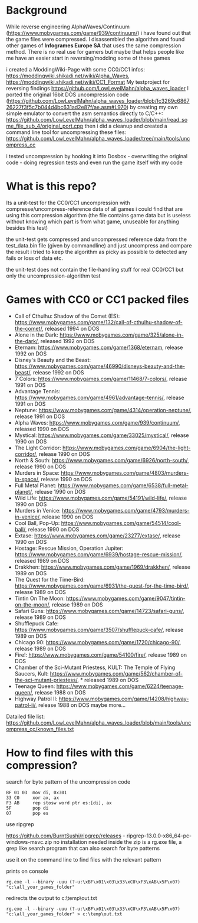 # Background

While reverse engineering AlphaWaves/Continuum (https://www.mobygames.com/game/939/continuum/) i have found out that the game files were compressed.
I disassembled the algorithm and found other games of **Infogrames Europe SA** that uses the same compression method.
There is no real use for gamers but maybe that helps people like me have an easier start in reversing/modding some of these games

i created a ModdingWiki-Page with some CC0/CC1 infos: https://moddingwiki.shikadi.net/wiki/Alpha_Waves, https://moddingwiki.shikadi.net/wiki/CC1_Format
My testproject for reversing findings https://github.com/LowLevelMahn/alpha_waves_loader
I ported the original 16bit DOS uncompression code (https://github.com/LowLevelMahn/alpha_waves_loader/blob/fc3269c686726227f3f5c7b044d4bc631ad2e87f/ae.asm#L970)
by creating my own simple emulator to convert the asm semantics directly to C/C++: https://github.com/LowLevelMahn/alpha_waves_loader/blob/main/read_some_file_sub_4/original_port.cpp
then i did a cleanup and created a command line tool for uncompressing these files: https://github.com/LowLevelMahn/alpha_waves_loader/tree/main/tools/uncompress_cc

i tested uncompression by hooking it into Dosbox - overwriting the original code - doing regression tests and even run the game itself with my code

# What is this repo?

Its a unit-test for the CC0/CC1 uncompression 
with compresse/uncompress-reference data of all games i could find that are using this compression algorithm
(the file contains game data but is useless without knowing which part is from what game, unuseable for anything besides this test)

the unit-test gets compressed and uncompressed reference data from the test_data.bin file (given by commandline) and just uncompress and compare the result
i tried to keep the algorithm as picky as possible to detected any fails or loss of data etc.

the unit-test does not contain the file-handling stuff for real CC0/CC1 but only the uncompression-algorithm test

# Games with CC0 or CC1 packed files

* Call of Cthulhu: Shadow of the Comet (ES): https://www.mobygames.com/game/132/call-of-cthulhu-shadow-of-the-comet/, released 1994 on DOS
* Alone in the Dark: https://www.mobygames.com/game/325/alone-in-the-dark/, released 1992 on DOS
* Eternam: https://www.mobygames.com/game/1368/eternam, release 1992 on DOS
* Disney's Beauty and the Beast: https://www.mobygames.com/game/46990/disneys-beauty-and-the-beast/, release 1992 on DOS  
* 7 Colors: https://www.mobygames.com/game/11468/7-colors/, release 1991 on DOS
* Advantage Tennis: https://www.mobygames.com/game/4961/advantage-tennis/, release 1991 on DOS 
* Neptune: https://www.mobygames.com/game/4314/operation-neptune/, release 1991 on DOS
* Alpha Waves: https://www.mobygames.com/game/939/continuum/, released 1990 on DOS
* Mystical: https://www.mobygames.com/game/33025/mystical/, release 1990 on DOS
* The Light Corridor: https://www.mobygames.com/game/6904/the-light-corridor/, release 1990 on DOS
* North & South: https://www.mobygames.com/game/6926/north-south/, release 1990 on DOS
* Murders in Space: https://www.mobygames.com/game/4803/murders-in-space/, release 1990 on DOS
* Full Metal Planet: https://www.mobygames.com/game/6538/full-metal-planet/, release 1990 on DOS
* Wild Life: https://www.mobygames.com/game/54191/wild-life/, release 1990 on DOS
* Murders in Venice: https://www.mobygames.com/game/4793/murders-in-venice/, release 1990 on DOS
* Cool Ball, Pop-Up: https://www.mobygames.com/game/54514/cool-ball/, release 1990 on DOS
* Extase: https://www.mobygames.com/game/23277/extase/, release 1990 on DOS 
* Hostage: Rescue Mission, Operation Jupiter: https://www.mobygames.com/game/6939/hostage-rescue-mission/, released 1989 on DOS
* Drakkhen: https://www.mobygames.com/game/1969/drakkhen/, release 1989 on DOS
* The Quest for the Time-Bird: https://www.mobygames.com/game/6931/the-quest-for-the-time-bird/, release 1989 on DOS
* Tintin On The Moon: https://www.mobygames.com/game/9047/tintin-on-the-moon/, release 1989 on DOS
* Safari Guns: https://www.mobygames.com/game/14723/safari-guns/, release 1989 on DOS
* Shufflepuck Cafe: https://www.mobygames.com/game/3507/shufflepuck-cafe/, release 1989 on DOS
* Chicago 90: https://www.mobygames.com/game/1720/chicago-90/, release 1989 on DOS 
* Fire!: https://www.mobygames.com/game/54100/fire/, release 1989 on DOS
* Chamber of the Sci-Mutant Priestess, KULT: The Temple of Flying Saucers, Kult: https://www.mobygames.com/game/562/chamber-of-the-sci-mutant-priestess/, * released 1989 on DOS
* Teenage Queen: https://www.mobygames.com/game/6224/teenage-queen/, release 1988 on DOS
* Highway Patrol II: https://www.mobygames.com/game/14208/highway-patrol-ii/, release 1988 on DOS
maybe more...

Datailed file list: https://github.com/LowLevelMahn/alpha_waves_loader/blob/main/tools/uncompress_cc/known_files.txt

# How to find files with this compression?

search for byte pattern of the uncompression code

```
BF 01 03  mov di, 0x301
33 C0     xor ax, ax
F3 AB     rep stosw word ptr es:[di], ax
5F        pop di
07        pop es
```

use ripgrep

https://github.com/BurntSushi/ripgrep/releases - ripgrep-13.0.0-x86_64-pc-windows-msvc.zip no installation needed
inside the zip is a rg.exe file, a grep like search program that can also search for byte patterns

use it on the command line to find files with the relevant pattern

prints on console
```
rg.exe -l --binary -uuu (?-u:\xBF\x01\x03\x33\xC0\xF3\xAB\x5F\x07) "c:\all_your_games_folder"
```
redirects the output to c:\temp\out.txt

```
rg.exe -l --binary -uuu (?-u:\xBF\x01\x03\x33\xC0\xF3\xAB\x5F\x07) "c:\all_your_games_folder" > c:\temp\out.txt
```
